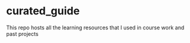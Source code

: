 # curated_guide
This repo hosts all the learning resources that I used in course work and past projects
